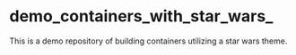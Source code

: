 # demo_containers_with_star_wars_
This is a demo repository of building containers utilizing a star wars theme.
